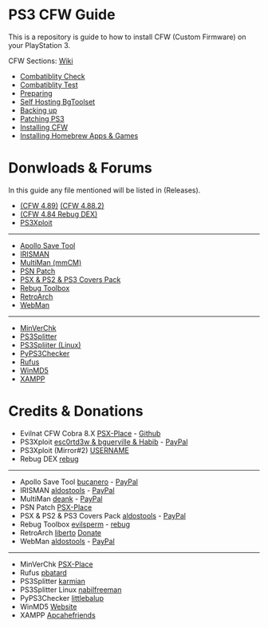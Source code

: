# PS3 CFW Guide
This is a repository is guide to how to install CFW (Custom Firmware) on your PlayStation 3.

CFW Sections: [Wiki](https://github.com/ZHassanQ/PS3-CFW-Guide/wiki/Home)

- [Combatiblity Check](https://github.com/ZHassanQ/PS3-CFW-Guide/wiki/1.-Compatibility-Check)
- [Combatiblity Test](https://github.com/ZHassanQ/PS3-CFW-Guide/wiki/2.-Compatibility-Test)
- [Preparing](https://github.com/ZHassanQ/PS3-CFW-Guide/wiki/3.-Preparing)
- [Self Hosting BgToolset](https://github.com/ZHassanQ/PS3-CFW-Guide/wiki/4.-Self-Hosting-BgToolset)
- [Backing up](https://github.com/ZHassanQ/PS3-CFW-Guide/wiki/5.-Backing-Up)
- [Patching PS3](https://github.com/ZHassanQ/PS3-CFW-Guide/wiki/6.-Patching-PS3)
- [Installing CFW](https://github.com/ZHassanQ/PS3-CFW-Guide/wiki/7.-Installing-CFW)
- [Installing Homebrew Apps & Games](https://github.com/ZHassanQ/PS3-CFW-Guide/wiki/8.-Installing-Homebrew-Apps-&-Games)




# Donwloads & Forums

In this guide any file mentioned will be listed in (Releases).

- [(CFW 4.89)](https://www.psx-place.com/threads/cfw-4-89-evilnat-cobra-8-3-cex.37294/) [(CFW 4.88.2)](https://www.psx-place.com/threads/4-88-2-evilnat-cobra-8-3-custom-firmware-cfw-cex-released.32057/) 
- [(CFW 4.84 Rebug DEX)](https://rebug.me/official-rebug-4-84-2-rex-d-rex-cobra-8-1-toolbox-2-03-02-mar-29th-2019/)
- [PS3Xploit](http://ps3xploit.me/)

---

- [Apollo Save Tool](https://github.com/bucanero/apollo-ps3)
- [IRISMAN](https://github.com/aldostools/IRISMAN)
- [MultiMan (mmCM)](https://www.psx-place.com/threads/update-multiman-04-85-01-official-update-from-deank-adds-4-83-4-85-cfw-support-ps3hen-support.26435/page-3#post-210206)
- [PSN Patch](http://www.psx-place.com/forum/psnpatch/psnpatch-information-releases-125.html)
- [PSX & PS2 & PS3 Covers Pack](https://github.com/aldostools/Resources/)
- [Rebug Toolbox](https://github.com/evilsperm/Rebug-Toolbox)
- [RetroArch](https://xbins.org/libretro/)
- [WebMan](https://github.com/aldostools/webMAN-MOD)

---

- [MinVerChk](https://www.psx-place.com/resources/minverchk-minimum-version-checker.610/)
- [PS3Splitter](http://karmian.org/projects/ps3splitter)
- [PS3Spliiter (Linux)](https://gist.github.com/nabilfreeman/ecc984a40af8632b360453389e784cac)
- [PyPS3Checker](https://github.com/littlebalup)
- [Rufus](https://rufus.ie/en/)
- [WinMD5](https://www.psx-place.com/threads/hfw-4-89-1-hybrid-firmware-official-release.37319/)
- [XAMPP](https://www.apachefriends.org/)


# Credits & Donations

- Evilnat CFW Cobra 8.X [PSX-Place](https://www.psx-place.com/members/evilnat.76/) - [Github](https://github.com/Evilnat)
- PS3Xploit [esc0rtd3w & bguerville & Habib](https://github.com/PS3Xploit) - [PayPal](https://www.paypal.me/nopsn)
- PS3Xploit (Mirror#2) [USERNAME]()
- Rebug DEX [rebug](https://rebug.me/)

---

- Apollo Save Tool [bucanero](https://github.com/bucanero) - [PayPal](https://www.paypal.me/bucanerodev)
- IRISMAN [aldostools](https://github.com/aldostools) - [PayPal](https://www.paypal.com/donate/?hosted_button_id=HCYZ9AM3JUB78)
- MultiMan [deank](http://multiman.deanbg.com/) - [PayPal](https://www.paypal.com/paypalme/webplugins)
- PSN Patch [PSX-Place](http://www.psx-place.com/forum/psnpatch/psnpatch-information-releases-125.html)
- PSX & PS2 & PS3 Covers Pack [aldostools](https://github.com/aldostools) - [PayPal](https://www.paypal.com/donate/?hosted_button_id=HCYZ9AM3JUB78)
- Rebug Toolbox [evilsperm](https://github.com/evilsperm/) - [rebug](https://rebug.me/)
- RetroArch [liberto](https://www.libretro.com/index.php/home-2/) [Donate](https://www.retroarch.com/index.php?page=donate)
- WebMan [aldostools](https://github.com/aldostools) - [PayPal](https://www.paypal.com/donate/?hosted_button_id=HCYZ9AM3JUB78)

---

- MinVerChk [PSX-Place](https://www.psx-place.com/resources/minverchk-minimum-version-checker.610/)
- Rufus [pbatard](https://github.com/pbatard)
- PS3Splitter [karmian](http://karmian.org)
- PS3Splitter Linux [nabilfreeman](https://gist.github.com/nabilfreeman)
- PyPS3Checker [littlebalup](https://github.com/littlebalup)
- WinMD5 [Website](https://www.winmd5.com/)
- XAMPP [Apcahefriends](https://www.apachefriends.org/)

